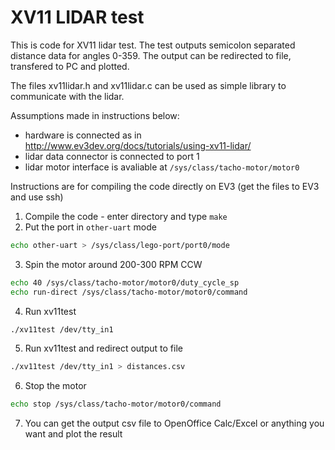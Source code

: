 # XV11 LIDAR test

This is code for XV11 lidar test. The test outputs semicolon separated distance data for angles 0-359.
The output can be redirected to file, transfered to PC and plotted.

The files xv11lidar.h and xv11lidar.c can be used as simple library to communicate with the lidar.

Assumptions made in instructions below:
- hardware is connected as in http://www.ev3dev.org/docs/tutorials/using-xv11-lidar/
- lidar data connector is connected to port 1
- lidar motor interface is avaliable at `/sys/class/tacho-motor/motor0`

Instructions are for compiling the code directly on EV3 (get the files to EV3 and use ssh)

1. Compile the code - enter directory and type `make`
2. Put the port in `other-uart` mode
```bash 
echo other-uart > /sys/class/lego-port/port0/mode
```
3. Spin the motor around 200-300 RPM CCW
```bash
echo 40 /sys/class/tacho-motor/motor0/duty_cycle_sp
echo run-direct /sys/class/tacho-motor/motor0/command
```
4. Run xv11test
```bash
./xv11test /dev/tty_in1
```
5. Run xv11test and redirect output to file
```bash
./xv11test /dev/tty_in1 > distances.csv
```
6. Stop the motor
```bash 
echo stop /sys/class/tacho-motor/motor0/command
```
7. You can get the output csv file to OpenOffice Calc/Excel or anything you want and plot the result 